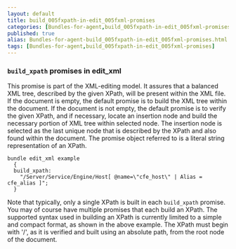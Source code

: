 ```yaml
---
layout: default
title: build_005fxpath-in-edit_005fxml-promises
categories: [Bundles-for-agent,build_005fxpath-in-edit_005fxml-promises]
published: true
alias: Bundles-for-agent-build_005fxpath-in-edit_005fxml-promises.html
tags: [Bundles-for-agent,build_005fxpath-in-edit_005fxml-promises]
---
```


### `build_xpath` promises in edit\_xml

  

This promise is part of the XML-editing model. It assures that a
balanced XML tree, described by the given XPath, will be present within
the XML file. If the document is empty, the default promise is to build
the XML tree within the document. If the document is not empty, the
default promise is to verify the given XPath, and if necessary, locate
an insertion node and build the necessary portion of XML tree within
selected node. The insertion node is selected as the last unique node
that is described by the XPath and also found within the document. The
promise object referred to is a literal string representation of an
XPath.

  

~~~~
bundle edit_xml example
  {
  build_xpath:
    "/Server/Service/Engine/Host[ @name=\"cfe_host\" | Alias = cfe_alias ]";
  }
~~~~

  

Note that typically, only a single XPath is built in each `build_xpath`
promise. You may of course have multiple promises that each build an
XPath. The supported syntax used in building an XPath is currently
limited to a simple and compact format, as shown in the above example.
The XPath must begin with '/', as it is verified and built using an
absolute path, from the root node of the document.
